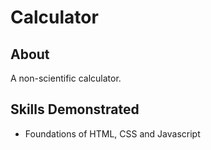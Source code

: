 # Calculator
## About
A non-scientific calculator.
## Skills Demonstrated
* Foundations of HTML, CSS and Javascript
